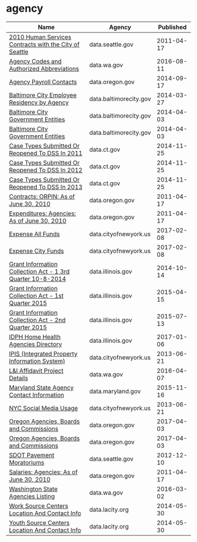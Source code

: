# agency

Name | Agency | Published
---- | ---- | ---------
[2010 Human Services Contracts with the City of Seattle](../datasets/brq5-i26y.md) | data.seattle.gov | 2011-04-17
[Agency Codes and Authorized Abbreviations](../datasets/uie2-nw4g.md) | data.wa.gov | 2016-08-11
[Agency Payroll Contacts](../datasets/agyj-8dkq.md) | data.oregon.gov | 2014-09-17
[Baltimore City Employee Residency by Agency](../datasets/b2y4-vd6j.md) | data.baltimorecity.gov | 2014-03-27
[Baltimore City Government Entities](../datasets/cut3-c4bx.md) | data.baltimorecity.gov | 2014-04-03
[Baltimore City Government Entities](../datasets/cut3-c4bx.md) | data.baltimorecity.gov | 2014-04-03
[Case Types Submitted Or Reopened To DSS In 2011](../datasets/8f2h-ghbv.md) | data.ct.gov | 2014-11-25
[Case Types Submitted Or Reopened To DSS In 2012](../datasets/fim6-vu8p.md) | data.ct.gov | 2014-11-25
[Case Types Submitted Or Reopened To DSS In 2013](../datasets/p52u-vsu8.md) | data.ct.gov | 2014-11-25
[Contracts: ORPIN: As of June 30, 2010](../datasets/br2t-dc7x.md) | data.oregon.gov | 2011-04-17
[Expenditures: Agencies: As of June 30, 2010](../datasets/822n-er69.md) | data.oregon.gov | 2011-04-17
[Expense All Funds](../datasets/am45-6syq.md) | data.cityofnewyork.us | 2017-02-08
[Expense City Funds](../datasets/kzk6-y58k.md) | data.cityofnewyork.us | 2017-02-08
[Grant Information Collection Act - 1 3rd Quarter 10-8-2014](../datasets/wxdj-p68s.md) | data.illinois.gov | 2014-10-14
[Grant Information Collection Act - 1st Quarter 2015](../datasets/rxtg-dp75.md) | data.illinois.gov | 2015-04-15
[Grant Information Collection Act - 2nd Quarter 2015](../datasets/8gc6-dfne.md) | data.illinois.gov | 2015-07-13
[IDPH Home Health Agencies Directory](../datasets/h54t-6qsk.md) | data.illinois.gov | 2017-01-06
[IPIS (Integrated Property Information System)](../datasets/n5mv-nfpy.md) | data.cityofnewyork.us | 2013-06-21
[L&I Affidavit Project Details](../datasets/9ncw-tqjn.md) | data.wa.gov | 2016-04-07
[Maryland State Agency Contact Information](../datasets/jfbi-sxb5.md) | data.maryland.gov | 2015-11-16
[NYC Social Media Usage](../datasets/5b3a-rs48.md) | data.cityofnewyork.us | 2013-06-21
[Oregon Agencies, Boards and Commissions](../datasets/wu8n-jqum.md) | data.oregon.gov | 2017-04-03
[Oregon Agencies, Boards and Commissions](../datasets/wu8n-jqum.md) | data.oregon.gov | 2017-04-03
[SDOT Pavement Moratoriums](../datasets/enbi-wkp3.md) | data.seattle.gov | 2012-12-10
[Salaries: Agencies: As of June 30, 2010](../datasets/ea53-t8fq.md) | data.oregon.gov | 2011-04-17
[Washington State Agencies Listing](../datasets/hsx3-pn9g.md) | data.wa.gov | 2016-03-02
[Work Source Centers Location And Contact Info](../datasets/qq2n-4wfr.md) | data.lacity.org | 2014-05-30
[Youth Source Centers Location And Contact Info](../datasets/gbg9-vs7n.md) | data.lacity.org | 2014-05-30

